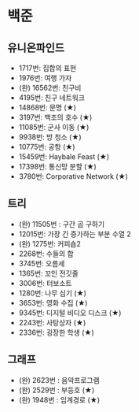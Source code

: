# 백준

## 유니온파인드
- 1717번: 집합의 표현
- 1976번: 여행 가자
- (완) 16562번: 친구비
- 4195번: 친구 네트워크
- 14868번: 문명 (★)
- 3197번: 백조의 호수 (★)
- 11085번: 군사 이동 (★)
- 9938번: 방 청소 (★)
- 10775번: 공항 (★)
- 15459번: Haybale Feast (★)
- 17398번: 통신망 분할 (★)
- 3780번: Corporative Network (★)

## 트리
- (완) 11505번 : 구간 곱 구하기
- 12015번: 가장 긴 증가하는 부분 수열 2
- (완) 1275번: 커피숍2
- 2268번: 수들의 합
- 3745번: 오름세
- 1365번: 꼬인 전깃줄
- 3006번: 터보소트
- 1280번: 나무 심기 (★)
- 3653번: 영화 수집 (★)
- 9345번: 디지털 비디오 디스크 (★)
- 2243번: 사탕상자 (★)
- 2336번: 굉장한 학생 (★)

## 그래프
- (완) 2623번 : 음악프로그램
- (완) 2529번 : 부등호 (★)
- (완) 1948번 : 임계경로 (★)
